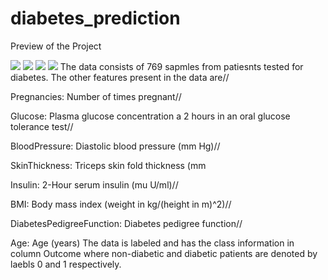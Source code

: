 # diabetes_prediction
Preview of the Project

![](images/1.PNG)
![](images/2.PNG)
![](images/3.PNG)
![](images/4.PNG)
The data consists of 769 sapmles from patiesnts tested for diabetes. The other features present in the data are//

Pregnancies: Number of times pregnant//

Glucose: Plasma glucose concentration a 2 hours in an oral glucose tolerance test//

BloodPressure: Diastolic blood pressure (mm Hg)//

SkinThickness: Triceps skin fold thickness (mm

Insulin: 2-Hour serum insulin (mu U/ml)//

BMI: Body mass index (weight in kg/(height in m)^2)//

DiabetesPedigreeFunction: Diabetes pedigree function//

Age: Age (years) The data is labeled and has the class information in column Outcome where non-diabetic and diabetic patients are denoted by laebls 0 and 1 respectively.

